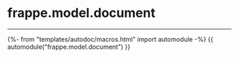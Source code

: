 # frappe.model.document

---

{%- from "templates/autodoc/macros.html" import automodule -%}
{{ automodule("frappe.model.document") }}

<!-- jinja --><!-- static -->
